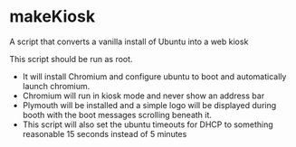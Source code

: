 # makeKiosk
A script that converts a vanilla install of Ubuntu into a web kiosk 


This script should be run as root. 
- It will install Chromium and configure ubuntu to boot and automatically launch chromium. 
- Chromium will run in kiosk mode and never show an address bar
- Plymouth will be installed and a simple logo will be displayed during booth with the boot messages scrolling beneath it.
- This script will also set the ubuntu timeouts for DHCP to something reasonable 15 seconds instead of 5 minutes

